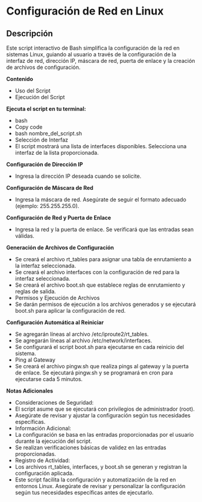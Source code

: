 # Configuración de Red en Linux

## Descripción

Este script interactivo de Bash simplifica la configuración de la red en sistemas Linux, guiando al usuario a través de la configuración de la interfaz de red, dirección IP, máscara de red, puerta de enlace y la creación de archivos de configuración.

**Contenido**
- Uso del Script
- Ejecución del Script

**Ejecuta el script en tu terminal:**
- bash
- Copy code
- bash nombre_del_script.sh
- Selección de Interfaz
- El script mostrará una lista de interfaces disponibles. Selecciona una interfaz de la lista proporcionada.

**Configuración de Dirección IP**
- Ingresa la dirección IP deseada cuando se solicite.

**Configuración de Máscara de Red**
- Ingresa la máscara de red. Asegúrate de seguir el formato adecuado (ejemplo: 255.255.255.0).

**Configuración de Red y Puerta de Enlace**
- Ingresa la red y la puerta de enlace. Se verificará que las entradas sean válidas.

**Generación de Archivos de Configuración**
- Se creará el archivo rt_tables para asignar una tabla de enrutamiento a la interfaz seleccionada.
- Se creará el archivo interfaces con la configuración de red para la interfaz seleccionada.
- Se creará el archivo boot.sh que establece reglas de enrutamiento y reglas de salida.
- Permisos y Ejecución de Archivos
- Se darán permisos de ejecución a los archivos generados y se ejecutará boot.sh para aplicar la configuración de red.

**Configuración Automática al Reiniciar**
- Se agregarán líneas al archivo /etc/iproute2/rt_tables.
- Se agregarán líneas al archivo /etc/network/interfaces.
- Se configurará el script boot.sh para ejecutarse en cada reinicio del sistema.
- Ping al Gateway
- Se creará el archivo pingw.sh que realiza pings al gateway y la puerta de enlace. Se ejecutará pingw.sh y se programará en cron para ejecutarse cada 5 minutos.

**Notas Adicionales**
- Consideraciones de Seguridad:
- El script asume que se ejecutará con privilegios de administrador (root).
- Asegúrate de revisar y ajustar la configuración según tus necesidades específicas.
- Información Adicional:
- La configuración se basa en las entradas proporcionadas por el usuario durante la ejecución del script.
- Se realizan verificaciones básicas de validez en las entradas proporcionadas.
- Registro de Actividad:
- Los archivos rt_tables, interfaces, y boot.sh se generan y registran la configuración aplicada.
- Este script facilita la configuración y automatización de la red en entornos Linux. Asegúrate de revisar y personalizar la configuración según tus necesidades específicas antes de ejecutarlo.
  
